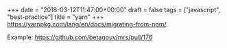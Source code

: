 +++
date = "2018-03-12T11:47:00+00:00"
draft = false
tags = ["javascript", "best-practice"]
title = "yarn"
+++
https://yarnpkg.com/lang/en/docs/migrating-from-npm/

Example: https://github.com/betagouv/mrs/pull/176

